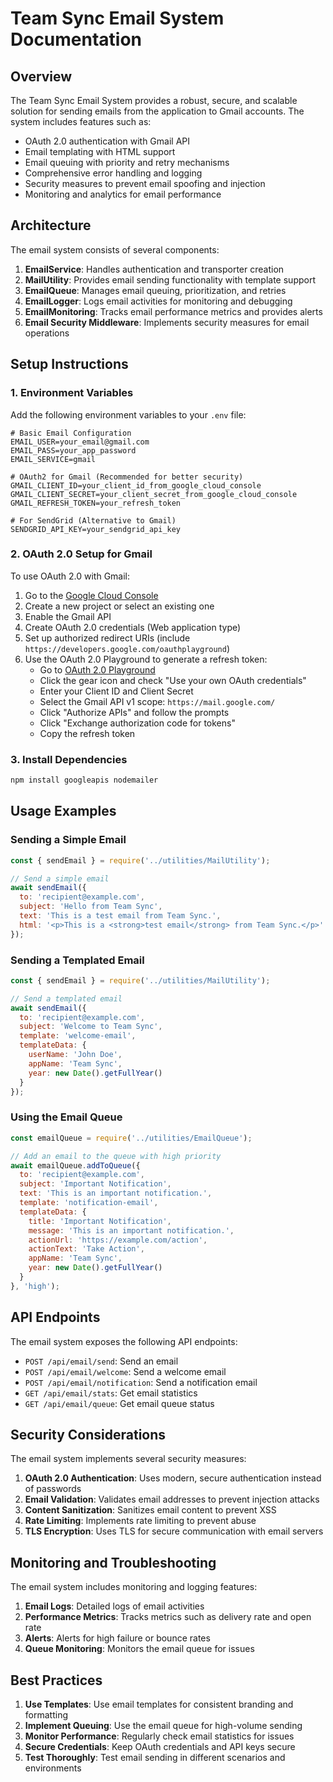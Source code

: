 # Team Sync Email System Documentation

## Overview

The Team Sync Email System provides a robust, secure, and scalable solution for sending emails from the application to Gmail accounts. The system includes features such as:

- OAuth 2.0 authentication with Gmail API
- Email templating with HTML support
- Email queuing with priority and retry mechanisms
- Comprehensive error handling and logging
- Security measures to prevent email spoofing and injection
- Monitoring and analytics for email performance

## Architecture

The email system consists of several components:

1. **EmailService**: Handles authentication and transporter creation
2. **MailUtility**: Provides email sending functionality with template support
3. **EmailQueue**: Manages email queuing, prioritization, and retries
4. **EmailLogger**: Logs email activities for monitoring and debugging
5. **EmailMonitoring**: Tracks email performance metrics and provides alerts
6. **Email Security Middleware**: Implements security measures for email operations

## Setup Instructions

### 1. Environment Variables

Add the following environment variables to your `.env` file:

```
# Basic Email Configuration
EMAIL_USER=your_email@gmail.com
EMAIL_PASS=your_app_password
EMAIL_SERVICE=gmail

# OAuth2 for Gmail (Recommended for better security)
GMAIL_CLIENT_ID=your_client_id_from_google_cloud_console
GMAIL_CLIENT_SECRET=your_client_secret_from_google_cloud_console
GMAIL_REFRESH_TOKEN=your_refresh_token

# For SendGrid (Alternative to Gmail)
SENDGRID_API_KEY=your_sendgrid_api_key
```

### 2. OAuth 2.0 Setup for Gmail

To use OAuth 2.0 with Gmail:

1. Go to the [Google Cloud Console](https://console.cloud.google.com/)
2. Create a new project or select an existing one
3. Enable the Gmail API
4. Create OAuth 2.0 credentials (Web application type)
5. Set up authorized redirect URIs (include `https://developers.google.com/oauthplayground`)
6. Use the OAuth 2.0 Playground to generate a refresh token:
   - Go to [OAuth 2.0 Playground](https://developers.google.com/oauthplayground/)
   - Click the gear icon and check "Use your own OAuth credentials"
   - Enter your Client ID and Client Secret
   - Select the Gmail API v1 scope: `https://mail.google.com/`
   - Click "Authorize APIs" and follow the prompts
   - Click "Exchange authorization code for tokens"
   - Copy the refresh token

### 3. Install Dependencies

```bash
npm install googleapis nodemailer
```

## Usage Examples

### Sending a Simple Email

```javascript
const { sendEmail } = require('../utilities/MailUtility');

// Send a simple email
await sendEmail({
  to: 'recipient@example.com',
  subject: 'Hello from Team Sync',
  text: 'This is a test email from Team Sync.',
  html: '<p>This is a <strong>test email</strong> from Team Sync.</p>'
});
```

### Sending a Templated Email

```javascript
const { sendEmail } = require('../utilities/MailUtility');

// Send a templated email
await sendEmail({
  to: 'recipient@example.com',
  subject: 'Welcome to Team Sync',
  template: 'welcome-email',
  templateData: {
    userName: 'John Doe',
    appName: 'Team Sync',
    year: new Date().getFullYear()
  }
});
```

### Using the Email Queue

```javascript
const emailQueue = require('../utilities/EmailQueue');

// Add an email to the queue with high priority
await emailQueue.addToQueue({
  to: 'recipient@example.com',
  subject: 'Important Notification',
  text: 'This is an important notification.',
  template: 'notification-email',
  templateData: {
    title: 'Important Notification',
    message: 'This is an important notification.',
    actionUrl: 'https://example.com/action',
    actionText: 'Take Action',
    appName: 'Team Sync',
    year: new Date().getFullYear()
  }
}, 'high');
```

## API Endpoints

The email system exposes the following API endpoints:

- `POST /api/email/send`: Send an email
- `POST /api/email/welcome`: Send a welcome email
- `POST /api/email/notification`: Send a notification email
- `GET /api/email/stats`: Get email statistics
- `GET /api/email/queue`: Get email queue status

## Security Considerations

The email system implements several security measures:

1. **OAuth 2.0 Authentication**: Uses modern, secure authentication instead of passwords
2. **Email Validation**: Validates email addresses to prevent injection attacks
3. **Content Sanitization**: Sanitizes email content to prevent XSS
4. **Rate Limiting**: Implements rate limiting to prevent abuse
5. **TLS Encryption**: Uses TLS for secure communication with email servers

## Monitoring and Troubleshooting

The email system includes monitoring and logging features:

1. **Email Logs**: Detailed logs of email activities
2. **Performance Metrics**: Tracks metrics such as delivery rate and open rate
3. **Alerts**: Alerts for high failure or bounce rates
4. **Queue Monitoring**: Monitors the email queue for issues

## Best Practices

1. **Use Templates**: Use email templates for consistent branding and formatting
2. **Implement Queuing**: Use the email queue for high-volume sending
3. **Monitor Performance**: Regularly check email statistics for issues
4. **Secure Credentials**: Keep OAuth credentials and API keys secure
5. **Test Thoroughly**: Test email sending in different scenarios and environments
